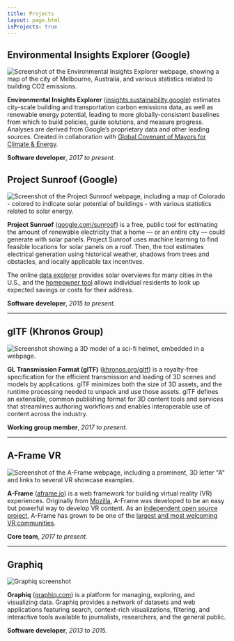 ```yaml
---
title: Projects
layout: page.html
isProjects: true
---
```


## Environmental Insights Explorer (Google)

![Screenshot of the Environmental Insights Explorer webpage, showing a map of the city of Melbourne, Australia, and various statistics related to building CO2 emissions.](/assets/images/2018/09/eie_screenshot.jpg)

**Environmental Insights Explorer** ([insights.sustainability.google](https://insights.sustainability.google/)) estimates city-scale building and transportation carbon emissions data, as well as renewable energy potential, leading to more globally-consistent baselines from which to build policies, guide solutions, and measure progress. Analyses are derived from Google’s proprietary data and other leading sources. Created in collaboration with [Global Covenant of Mayors for Climate & Energy](https://www.globalcovenantofmayors.org/).

**Software developer**, *2017 to present.*

## Project Sunroof (Google)

![Screenshot of the Project Sunroof webpage, including a map of Colorado - colored to indicate solar potential of buildings - with various statistics related to solar energy.](/assets/images/2017/12/sunroof_screenshot.jpg)

**Project Sunroof** ([google.com/sunroof](https://www.google.com/get/sunroof)) is a free, public tool for estimating the amount of renewable electricity that a home — or an entire city — could generate with solar panels. Project Sunroof uses machine learning to find feasible locations for solar panels on a roof. Then, the tool estimates electrical generation using historical weather, shadows from trees and obstacles, and locally applicable tax incentives.

The online [data explorer](https://www.google.com/get/sunroof/data-explorer/) provides solar overviews for many cities in the U.S., and the [homeowner tool](https://www.google.com/get/sunroof) allows individual residents to look up expected savings or costs for their address.

**Software developer**, *2015 to present.*

***

## glTF (Khronos Group)

![Screenshot showing a 3D model of a sci-fi helmet, embedded in a webpage.](/assets/images/2017/12/gltf_screenshot.jpg)

**GL Transmission Format (glTF)** ([khronos.org/gltf](https://www.khronos.org/gltf/)) is a royalty-free specification for the efficient transmission and loading of 3D scenes and models by applications. glTF minimizes both the size of 3D assets, and the runtime processing needed to unpack and use those assets. glTF defines an extensible, common publishing format for 3D content tools and services that streamlines authoring workflows and enables interoperable use of content across the industry.

**Working group member**, *2017 to present.*

***

## A-Frame VR

![Screenshot of the A-Frame webpage, including a prominent, 3D letter "A" and links to several VR showcase examples.](/assets/images/2017/12/aframe_screenshot.jpg)

**A-Frame** ([aframe.io](https://aframe.io)) is a web framework for building virtual reality (VR) experiences. Originally from [Mozilla](https://mozilla.org/), A-Frame was developed to be an easy but powerful way to develop VR content. As an [independent open source project](https://github.com/aframevr/), A-Frame has grown to be one of the [largest and most welcoming VR communities](https://aframe.io/community/).

**Core team**, *2017 to present.*

***

## Graphiq

![Graphiq screenshot](/assets/images/2017/12/graphiq_screenshot.jpg)

**Graphiq** ([graphiq.com](https://www.graphiq.com)) is a platform for managing, exploring, and visualizing data. Graphiq provides a network of datasets and web applications featuring search, context-rich visualizations, filtering, and interactive tools available to journalists, researchers, and the general public.

**Software developer**, *2013 to 2015.*
